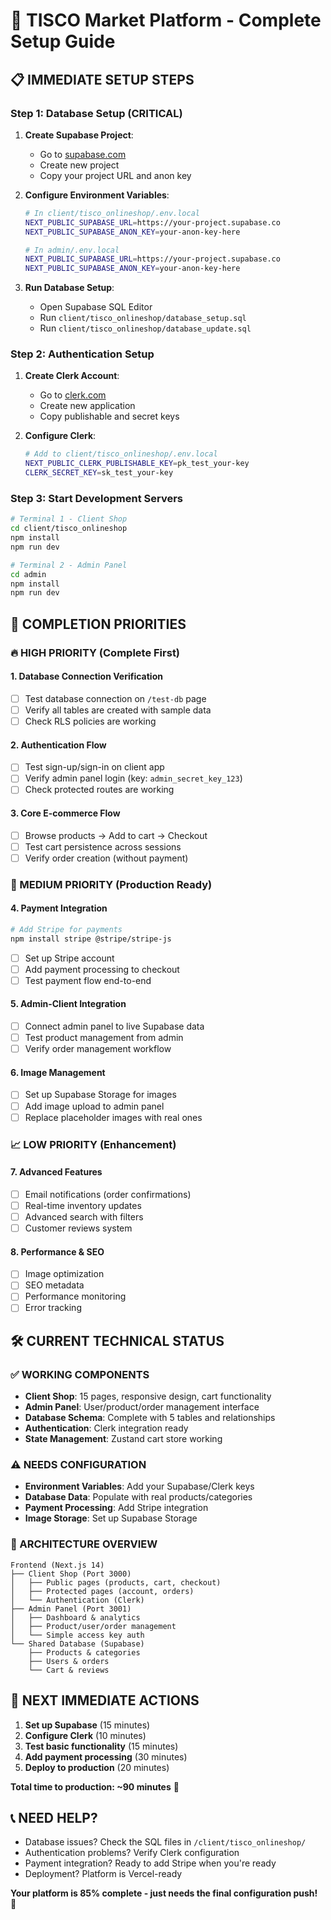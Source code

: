# 🚀 TISCO Market Platform - Complete Setup Guide

## 📋 **IMMEDIATE SETUP STEPS**

### **Step 1: Database Setup (CRITICAL)**
1. **Create Supabase Project**:
   - Go to [supabase.com](https://supabase.com)
   - Create new project
   - Copy your project URL and anon key

2. **Configure Environment Variables**:
   ```bash
   # In client/tisco_onlineshop/.env.local
   NEXT_PUBLIC_SUPABASE_URL=https://your-project.supabase.co
   NEXT_PUBLIC_SUPABASE_ANON_KEY=your-anon-key-here
   
   # In admin/.env.local  
   NEXT_PUBLIC_SUPABASE_URL=https://your-project.supabase.co
   NEXT_PUBLIC_SUPABASE_ANON_KEY=your-anon-key-here
   ```

3. **Run Database Setup**:
   - Open Supabase SQL Editor
   - Run `client/tisco_onlineshop/database_setup.sql`
   - Run `client/tisco_onlineshop/database_update.sql`

### **Step 2: Authentication Setup**
1. **Create Clerk Account**:
   - Go to [clerk.com](https://clerk.com)
   - Create new application
   - Copy publishable and secret keys

2. **Configure Clerk**:
   ```bash
   # Add to client/tisco_onlineshop/.env.local
   NEXT_PUBLIC_CLERK_PUBLISHABLE_KEY=pk_test_your-key
   CLERK_SECRET_KEY=sk_test_your-key
   ```

### **Step 3: Start Development Servers**
```bash
# Terminal 1 - Client Shop
cd client/tisco_onlineshop
npm install
npm run dev

# Terminal 2 - Admin Panel  
cd admin
npm install
npm run dev
```

## 🎯 **COMPLETION PRIORITIES**

### **🔥 HIGH PRIORITY (Complete First)**

#### **1. Database Connection Verification**
- [ ] Test database connection on `/test-db` page
- [ ] Verify all tables are created with sample data
- [ ] Check RLS policies are working

#### **2. Authentication Flow**
- [ ] Test sign-up/sign-in on client app
- [ ] Verify admin panel login (key: `admin_secret_key_123`)
- [ ] Check protected routes are working

#### **3. Core E-commerce Flow**
- [ ] Browse products → Add to cart → Checkout
- [ ] Test cart persistence across sessions
- [ ] Verify order creation (without payment)

### **🚀 MEDIUM PRIORITY (Production Ready)**

#### **4. Payment Integration**
```bash
# Add Stripe for payments
npm install stripe @stripe/stripe-js
```
- [ ] Set up Stripe account
- [ ] Add payment processing to checkout
- [ ] Test payment flow end-to-end

#### **5. Admin-Client Integration**
- [ ] Connect admin panel to live Supabase data
- [ ] Test product management from admin
- [ ] Verify order management workflow

#### **6. Image Management**
- [ ] Set up Supabase Storage for images
- [ ] Add image upload to admin panel
- [ ] Replace placeholder images with real ones

### **📈 LOW PRIORITY (Enhancement)**

#### **7. Advanced Features**
- [ ] Email notifications (order confirmations)
- [ ] Real-time inventory updates
- [ ] Advanced search with filters
- [ ] Customer reviews system

#### **8. Performance & SEO**
- [ ] Image optimization
- [ ] SEO metadata
- [ ] Performance monitoring
- [ ] Error tracking

## 🛠 **CURRENT TECHNICAL STATUS**

### **✅ WORKING COMPONENTS**
- **Client Shop**: 15 pages, responsive design, cart functionality
- **Admin Panel**: User/product/order management interface
- **Database Schema**: Complete with 5 tables and relationships
- **Authentication**: Clerk integration ready
- **State Management**: Zustand cart store working

### **⚠️ NEEDS CONFIGURATION**
- **Environment Variables**: Add your Supabase/Clerk keys
- **Database Data**: Populate with real products/categories
- **Payment Processing**: Add Stripe integration
- **Image Storage**: Set up Supabase Storage

### **🔧 ARCHITECTURE OVERVIEW**
```
Frontend (Next.js 14)
├── Client Shop (Port 3000)
│   ├── Public pages (products, cart, checkout)
│   ├── Protected pages (account, orders)
│   └── Authentication (Clerk)
├── Admin Panel (Port 3001)
│   ├── Dashboard & analytics
│   ├── Product/user/order management
│   └── Simple access key auth
└── Shared Database (Supabase)
    ├── Products & categories
    ├── Users & orders
    └── Cart & reviews
```

## 🎯 **NEXT IMMEDIATE ACTIONS**

1. **Set up Supabase** (15 minutes)
2. **Configure Clerk** (10 minutes)  
3. **Test basic functionality** (15 minutes)
4. **Add payment processing** (30 minutes)
5. **Deploy to production** (20 minutes)

**Total time to production: ~90 minutes** 🚀

## 📞 **NEED HELP?**
- Database issues? Check the SQL files in `/client/tisco_onlineshop/`
- Authentication problems? Verify Clerk configuration
- Payment integration? Ready to add Stripe when you're ready
- Deployment? Platform is Vercel-ready

**Your platform is 85% complete - just needs the final configuration push!** 🎉